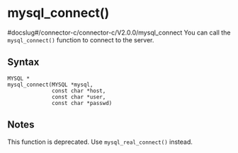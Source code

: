 mysql_connect()
====================================
#docslug#/connector-c/connector-c/V2.0.0/mysql_connect
You can call the `mysql_connect()` function to connect to the server.

Syntax
---------------------------

```unknow
MYSQL *
mysql_connect(MYSQL *mysql,
              const char *host,
              const char *user,
              const char *passwd)
```



Notes
--------------------------

This function is deprecated. Use `mysql_real_connect()` instead.
